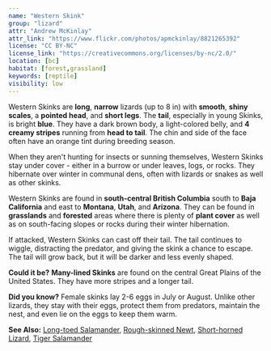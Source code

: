 ```yaml
---
name: "Western Skink"
group: "lizard"
attr: "Andrew McKinlay"
attr_link: "https://www.flickr.com/photos/apmckinlay/8821265392"
license: "CC BY-NC"
license_link: "https://creativecommons.org/licenses/by-nc/2.0/"
location: [bc]
habitat: [forest,grassland]
keywords: [reptile]
visibility: low
---
```

Western Skinks are **long**, **narrow** lizards (up to 8 in) with **smooth**, **shiny scales**, a **pointed head**, and **short legs**. The **tail**, especially in young Skinks, is bright **blue**. They have a dark brown body, a light-colored belly, and **4 creamy stripes** running from **head to tail**. The chin and side of the face often have an orange tint during breeding season.

When they aren't hunting for insects or sunning themselves, Western Skinks stay under cover - either in a burrow or under leaves, logs, or rocks. They hibernate over winter in communal dens, often with lizards or snakes as well as other skinks.

Western Skinks are found in **south-central British Columbia** south to **Baja California** and east to **Montana**, **Utah**, and **Arizona**. They can be found in **grasslands** and **forested** areas where there is plenty of **plant cover** as well as on south-facing slopes or rocks during their winter hibernation.

If attacked, Western Skinks can cast off their tail. The tail continues to wiggle, distracting the predator, and giving the skink a chance to escape. The tail will grow back, but it will be darker and less evenly shaped.

**Could it be?** **Many-lined Skinks** are found on the central Great Plains of the United States. They have more stripes and a longer tail.

**Did you know?** Female skinks lay 2-6 eggs in July or August. Unlike other lizards, they stay with their eggs, protect them from predators, maintain the nest, and even lie on the eggs to keep them warm.

<!-- generated, do not edit -->
**See Also:**
[Long-toed Salamander](/herps/ltsalam/),
[Rough-skinned Newt](/herps/rounewt/),
[Short-horned Lizard](/herps/shortliz/),
[Tiger Salamander](/herps/tigsal/)
